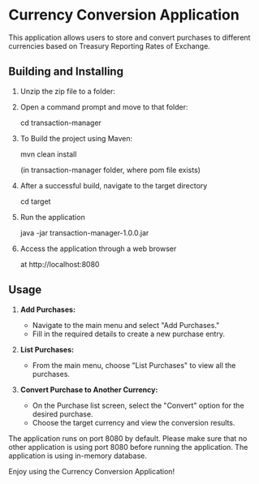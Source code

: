 # Currency Conversion Application

This application allows users to store and convert purchases to different currencies based on Treasury Reporting Rates of Exchange. 

## Building and Installing

1. Unzip the zip file to a folder:  
  
2. Open a command prompt and move to that folder:

   cd transaction-manager

3. To Build the project using Maven:

   mvn clean install

   (in transaction-manager folder, where pom file exists)

4. After a successful build, navigate to the target directory

   cd target

5. Run the application

   java -jar transaction-manager-1.0.0.jar

6. Access the application through a web browser

   at http://localhost:8080

## Usage

1. **Add Purchases:**

   - Navigate to the main menu and select "Add Purchases."
   - Fill in the required details to create a new purchase entry.

2. **List Purchases:**

   - From the main menu, choose "List Purchases" to view all the purchases.

3. **Convert Purchase to Another Currency:**

   - On the Purchase list screen, select the "Convert" option for the desired purchase.
   - Choose the target currency and view the conversion results.

The application runs on port 8080 by default. Please make sure that no other application is using port 8080 before running the application. 
The application is using in-memory database.  

Enjoy using the Currency Conversion Application!